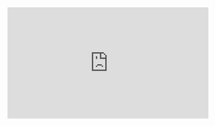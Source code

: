<iframe
  width="450"
  height="250"
  frameborder="0" style="border:0"
  referrerpolicy="no-referrer-when-downgrade"
  src="https://www.google.com/maps/d/embed?mid=1YWskCDuhLv4bnefYQKNtFEbraDpplsUd&ehbc=2E312F"
  allowfullscreen>
</iframe>
